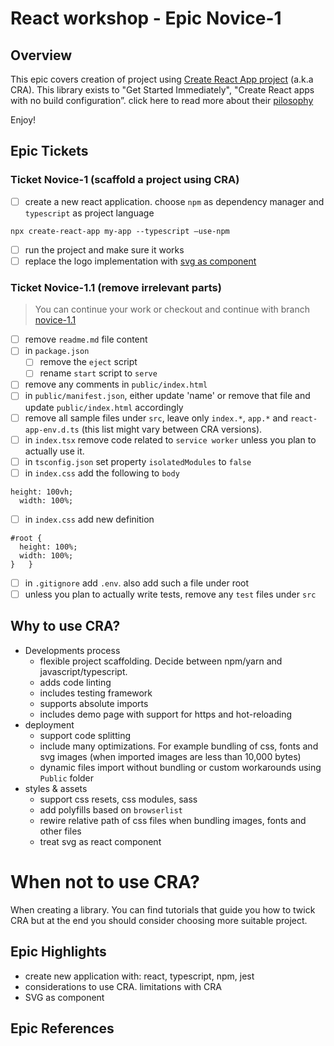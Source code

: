 # React workshop - Epic Novice-1

## Overview
This epic covers creation of project using [Create React App project](https://github.com/facebook/react/) (a.k.a CRA). This library exists to "Get Started Immediately", "Create React apps with no build configuration”. click here to read more about their [pilosophy](https://github.com/facebook/create-react-app#philosophy)


Enjoy!

## Epic Tickets

### Ticket Novice-1 (scaffold a project using CRA)
- [ ] create a new react application. choose `npm` as dependency manager and `typescript` as project language
```
npx create-react-app my-app --typescript —use-npm
```
- [ ] run the project and make sure it works
- [ ] replace the logo implementation with [svg as component](https://facebook.github.io/create-react-app/docs/adding-images-fonts-and-files#adding-svgs)

### Ticket Novice-1.1 (remove irrelevant parts)
> You can continue your work or checkout and continue with branch [novice-1.1](https://github.com/esakal/react-workshop/tree/novice-1.1)

- [ ] remove `readme.md` file content
- [ ] in `package.json`
  - [ ] remove the `eject` script
  - [ ] rename `start` script to `serve`
- [ ] remove any comments in `public/index.html`
- [ ] in `public/manifest.json`, either update 'name' or remove that file and update `public/index.html` accordingly
- [ ] remove all sample files under `src`, leave only `index.*`, `app.*` and `react-app-env.d.ts` (this list might vary between CRA versions).
- [ ] in `index.tsx` remove code related to `service worker` unless you plan to actually use it.
- [ ] in `tsconfig.json` set property `isolatedModules` to `false`
- [ ] in `index.css` add the following to `body`
```
height: 100vh;
  width: 100%;
``` 
- [ ] in `index.css` add new definition
```
#root {
  height: 100%;
  width: 100%;
}	}
```
- [ ] in `.gitignore` add `.env`. also add such a file under root
- [ ] unless you plan to actually write tests, remove any `test` files under `src`

## Why to use CRA?
- Developments process
	- flexible project scaffolding. Decide between npm/yarn and javascript/typescript.
	- adds code linting
	- includes testing framework
	- supports absolute imports
	- includes demo page with support for https and hot-reloading
- deployment
	- support code splitting
	- include many optimizations. For example bundling of css, fonts and svg images (when imported images are less than 10,000 bytes)
	- dynamic files import without bundling or custom workarounds using `Public` folder
- styles & assets
	- support css resets, css modules, sass
	- add polyfills based on `browserlist`
	- rewire relative path of css files when bundling images, fonts and other files
	- treat svg as react component
	
# When not to use CRA?
When creating a library. You can find tutorials that guide you how to twick CRA but at the end you should consider choosing more suitable project.


## Epic Highlights  
- create new application with: react, typescript, npm, jest
- considerations to use CRA. limitations with CRA
- SVG as component


## Epic References
